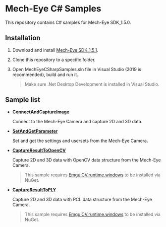 # Mech-Eye C# Samples

This repository contains C# samples for Mech-Eye SDK_1.5.0.

## Installation

1. Download and install [Mech-Eye SDK_1.5.1](https://www.mech-mind.com/download/CameraSDK.html).

2. Clone this repository to a specific folder.

3. Open MechEyeCSharpSamples.sln file in Visual Studio (2019 is recommended), build and run it.

   > Make sure .Net Desktop Development is installed in Visual Studio.

## Sample list

- **[ConnectAndCaptureImage](https://github.com/MechMindRobotics/mecheye_csharp_samples/tree/main/samples/connectAndCaptureImage)**

    Connect to the Mech-Eye Camera and capture 2D and 3D data.

- **[SetAndGetParameter](https://github.com/MechMindRobotics/mecheye_csharp_samples/tree/main/samples/setAndGetParameter)**

    Set and get the settings and usersets from the Mech-Eye Camera.

- **[CaptureResultToOpenCV](https://github.com/MechMindRobotics/mecheye_csharp_samples/tree/main/samples/captureResultToOpenCV)**

    Capture 2D and 3D data with OpenCV data structure from the Mech-Eye Camera.

    > This sample requires [Emgu.CV.runtime.windows](https://www.nuget.org/packages/Emgu.CV.runtime.windows/) to be installed via NuGet.

- **[CaptureResultToPLY](https://github.com/MechMindRobotics/mecheye_csharp_samples/tree/main/samples/captureResultToPLY)**

    Capture 2D and 3D data with PCL data structure from the Mech-Eye Camera.

    > This sample requires [Emgu.CV.runtime.windows](https://www.nuget.org/packages/Emgu.CV.runtime.windows/) to be installed via NuGet.

